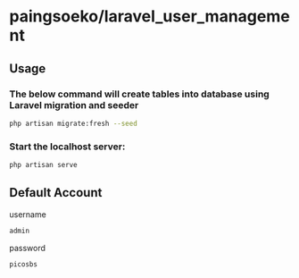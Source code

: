 # paingsoeko/laravel_user_management


## Usage
### The below command will create tables into database using Laravel migration and seeder
```bash
php artisan migrate:fresh --seed
```

### Start the localhost server:
```bash
php artisan serve
```

## Default Account
username
```bash
admin
```
password
```bash
picosbs
```
